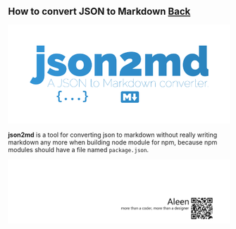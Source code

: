 ## How to convert JSON to Markdown [Back](./qa.md)

<img src="./json2md.png">

**json2md** is a tool for converting json to markdown without really writing markdown any more when building node module for npm, because npm modules should have a file named `package.json`.

<a href="http://aleen42.github.io/" target="_blank" ><img src="./../pic/tail.gif"></a>
